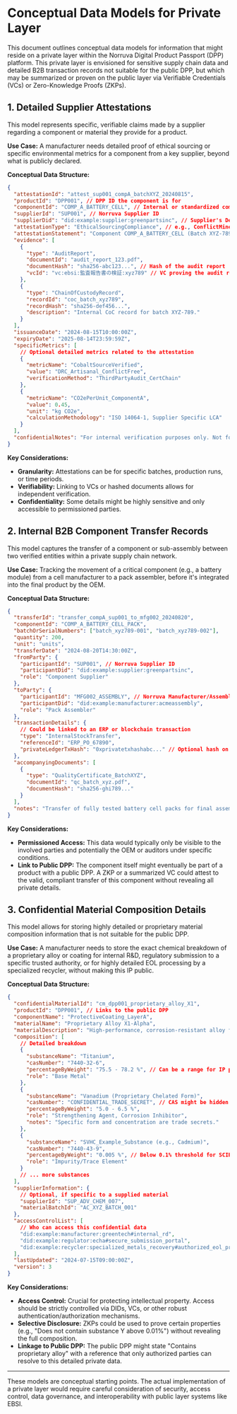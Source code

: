 # Conceptual Data Models for Private Layer

This document outlines conceptual data models for information that might reside on a private layer within the Norruva Digital Product Passport (DPP) platform. This private layer is envisioned for sensitive supply chain data and detailed B2B transaction records not suitable for the public DPP, but which may be summarized or proven on the public layer via Verifiable Credentials (VCs) or Zero-Knowledge Proofs (ZKPs).

## 1. Detailed Supplier Attestations

This model represents specific, verifiable claims made by a supplier regarding a component or material they provide for a product.

**Use Case:** A manufacturer needs detailed proof of ethical sourcing or specific environmental metrics for a component from a key supplier, beyond what is publicly declared.

**Conceptual Data Structure:**

```json
{
  "attestationId": "attest_sup001_compA_batchXYZ_20240815",
  "productId": "DPP001", // DPP ID the component is for
  "componentId": "COMP_A_BATTERY_CELL", // Internal or standardized component ID
  "supplierId": "SUP001", // Norruva Supplier ID
  "supplierDid": "did:example:supplier:greenpartsinc", // Supplier's Decentralized Identifier
  "attestationType": "EthicalSourcingCompliance", // e.g., ConflictMinerals, FairLabor, AnimalWelfare
  "attestationStatement": "Component COMP_A_BATTERY_CELL (Batch XYZ-789) sourced and processed in compliance with OECD Due Diligence Guidance for Responsible Supply Chains of Minerals from Conflict-Affected and High-Risk Areas.",
  "evidence": [
    {
      "type": "AuditReport",
      "documentId": "audit_report_123.pdf",
      "documentHash": "sha256-abc123...", // Hash of the audit report
      "vcId": "vc:ebsi:監査報告書の検証:xyz789" // VC proving the audit report's authenticity
    },
    {
      "type": "ChainOfCustodyRecord",
      "recordId": "coc_batch_xyz789",
      "recordHash": "sha256-def456...",
      "description": "Internal CoC record for batch XYZ-789."
    }
  ],
  "issuanceDate": "2024-08-15T10:00:00Z",
  "expiryDate": "2025-08-14T23:59:59Z",
  "specificMetrics": [
    // Optional detailed metrics related to the attestation
    {
      "metricName": "CobaltSourceVerified",
      "value": "DRC_Artisanal_ConflictFree",
      "verificationMethod": "ThirdPartyAudit_CertChain"
    },
    {
      "metricName": "CO2ePerUnit_ComponentA",
      "value": 0.45,
      "unit": "kg CO2e",
      "calculationMethodology": "ISO 14064-1, Supplier Specific LCA"
    }
  ],
  "confidentialNotes": "For internal verification purposes only. Not for public disclosure."
}
```

**Key Considerations:**

- **Granularity:** Attestations can be for specific batches, production runs, or time periods.
- **Verifiability:** Linking to VCs or hashed documents allows for independent verification.
- **Confidentiality:** Some details might be highly sensitive and only accessible to permissioned parties.

## 2. Internal B2B Component Transfer Records

This model captures the transfer of a component or sub-assembly between two verified entities within a private supply chain network.

**Use Case:** Tracking the movement of a critical component (e.g., a battery module) from a cell manufacturer to a pack assembler, before it's integrated into the final product by the OEM.

**Conceptual Data Structure:**

```json
{
  "transferId": "transfer_compA_sup001_to_mfg002_20240820",
  "componentId": "COMP_A_BATTERY_CELL_PACK",
  "batchOrSerialNumbers": ["batch_xyz789-001", "batch_xyz789-002"],
  "quantity": 200,
  "unit": "units",
  "transferDate": "2024-08-20T14:30:00Z",
  "fromParty": {
    "participantId": "SUP001", // Norruva Supplier ID
    "participantDid": "did:example:supplier:greenpartsinc",
    "role": "Component Supplier"
  },
  "toParty": {
    "participantId": "MFG002_ASSEMBLY", // Norruva Manufacturer/Assembler ID
    "participantDid": "did:example:manufacturer:acmeassembly",
    "role": "Pack Assembler"
  },
  "transactionDetails": {
    // Could be linked to an ERP or blockchain transaction
    "type": "InternalStockTransfer",
    "referenceId": "ERP_PO_67890",
    "privateLedgerTxHash": "0xprivatetxhashabc..." // Optional hash on a private/consortium chain
  },
  "accompanyingDocuments": [
    {
      "type": "QualityCertificate_BatchXYZ",
      "documentId": "qc_batch_xyz.pdf",
      "documentHash": "sha256-ghi789..."
    }
  ],
  "notes": "Transfer of fully tested battery cell packs for final assembly into EV battery modules."
}
```

**Key Considerations:**

- **Permissioned Access:** This data would typically only be visible to the involved parties and potentially the OEM or auditors under specific conditions.
- **Link to Public DPP:** The component itself might eventually be part of a product with a public DPP. A ZKP or a summarized VC could attest to the valid, compliant transfer of this component without revealing all private details.

## 3. Confidential Material Composition Details

This model allows for storing highly detailed or proprietary material composition information that is not suitable for the public DPP.

**Use Case:** A manufacturer needs to store the exact chemical breakdown of a proprietary alloy or coating for internal R&D, regulatory submission to a specific trusted authority, or for highly detailed EOL processing by a specialized recycler, without making this IP public.

**Conceptual Data Structure:**

```json
{
  "confidentialMaterialId": "cm_dpp001_proprietary_alloy_X1",
  "productId": "DPP001", // Links to the public DPP
  "componentName": "ProtectiveCoating_LayerA",
  "materialName": "Proprietary Alloy X1-Alpha",
  "materialDescription": "High-performance, corrosion-resistant alloy for sensitive electronics.",
  "composition": [
    // Detailed breakdown
    {
      "substanceName": "Titanium",
      "casNumber": "7440-32-6",
      "percentageByWeight": "75.5 - 78.2 %", // Can be a range for IP protection
      "role": "Base Metal"
    },
    {
      "substanceName": "Vanadium (Proprietary Chelated Form)",
      "casNumber": "CONFIDENTIAL_TRADE_SECRET", // CAS might be hidden
      "percentageByWeight": "5.0 - 6.5 %",
      "role": "Strengthening Agent, Corrosion Inhibitor",
      "notes": "Specific form and concentration are trade secrets."
    },
    {
      "substanceName": "SVHC_Example_Substance (e.g., Cadmium)",
      "casNumber": "7440-43-9",
      "percentageByWeight": "0.005 %", // Below 0.1% threshold for SCIP but tracked internally
      "role": "Impurity/Trace Element"
    }
    // ... more substances
  ],
  "supplierInformation": {
    // Optional, if specific to a supplied material
    "supplierId": "SUP_ADV_CHEM_007",
    "materialBatchId": "AC_XYZ_BATCH_001"
  },
  "accessControlList": [
    // Who can access this confidential data
    "did:example:manufacturer:greentech#internal_rd",
    "did:example:regulator:echa#secure_submission_portal",
    "did:example:recycler:specialized_metals_recovery#authorized_eol_processor"
  ],
  "lastUpdated": "2024-07-15T09:00:00Z",
  "version": 3
}
```

**Key Considerations:**

- **Access Control:** Crucial for protecting intellectual property. Access should be strictly controlled via DIDs, VCs, or other robust authentication/authorization mechanisms.
- **Selective Disclosure:** ZKPs could be used to prove certain properties (e.g., "Does not contain substance Y above 0.01%") without revealing the full composition.
- **Linkage to Public DPP:** The public DPP might state "Contains proprietary alloy" with a reference that only authorized parties can resolve to this detailed private data.

---

These models are conceptual starting points. The actual implementation of a private layer would require careful consideration of security, access control, data governance, and interoperability with public layer systems like EBSI.
